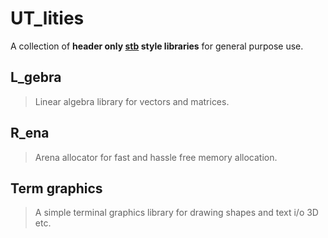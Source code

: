 # UT_lities

A collection of **header only [stb](https://github.com/nothings/stb) style libraries** for general purpose use.

## L_gebra

> Linear algebra library for vectors and matrices.

## R_ena

> Arena allocator for fast and hassle free memory allocation.

## Term graphics

> A simple terminal graphics library for drawing shapes and text i/o 3D etc.
